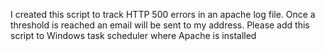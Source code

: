I created this script to track HTTP 500 errors in an apache log file. Once a threshold is reached an email will be sent to my address. Please add this script to Windows task scheduler where Apache is installed